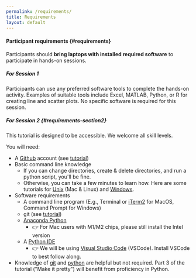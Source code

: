 ```yaml
---
permalink: /requirements/
title: Requirements
layout: default
---
```


#### Participant requirements {#requirements}

Participants should **bring laptops with installed required software** to participate in hands-on sessions.

##### For Session 1
Participants can use any preferred software tools to complete the hands-on activity. Examples of suitable tools include Excel, MATLAB, Python, or R for creating line and scatter plots. No specific software is required for this session.

##### For Session 2 {#requirements-section2}
This tutorial is designed to be accessible. We welcome all skill levels.

You will need:
- A [Github](https://github.com/) account (see [tutorial](https://swcarpentry.github.io/git-novice/#creating-a-github-account))
- Basic command line knowledge
  - If you can change directories, create & delete directories, and run a python script, you'll be fine.
  - Otherwise, you can take a few minutes to learn how. Here are some tutorials for [Unix](https://cerfacs.fr/coop/unix-terminal) (Mac & Linux) and [Windows](https://developer.mozilla.org/en-US/docs/Learn/Tools_and_testing/Understanding_client-side_tools/Command_line).
- Software requirements
  - A command line program (E.g., Terminal or [iTerm2](https://iterm2.com/) for MacOS, Command Prompt for Windows)
  - git (see [tutorial](https://swcarpentry.github.io/git-novice/#installing-git))
  - [Anaconda Python](https://www.anaconda.com/download/success)
    - 👉 For Mac users with M1/M2 chips, please still install the Intel version
  - A [Python IDE](https://www.simplilearn.com/tutorials/python-tutorial/python-ide)
    - 👉 We will be using [Visual Studio Code](https://code.visualstudio.com/) (VSCode). Install VSCode to best follow along.
- Knowledge of [git](https://swcarpentry.github.io/git-novice/) and [python](https://docs.python.org/3/tutorial/index.html) are helpful but not required. Part 3 of the tutorial ("Make it pretty") will benefit from proficiency in Python.

